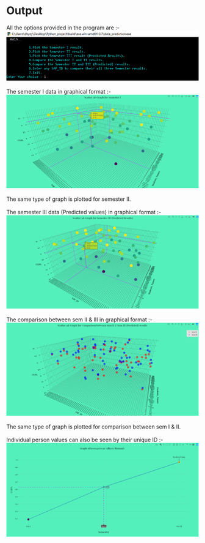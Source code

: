 # Output

All the options provided in the program are :-
![Graph Image](https://github.com/Dhyeythumar/Data-prediction-and-plotting/blob/master/documents/1.png?raw=true)
<br><br>
The semester I data in graphical format :-
![Graph Image](https://github.com/Dhyeythumar/Data-prediction-and-plotting/blob/master/documents/2.png?raw=true)
<br><br>
The same type of graph is plotted for semester II.
<br><br>
The semester III data (Predicted values) in graphical format :-
![Graph Image](https://github.com/Dhyeythumar/Data-prediction-and-plotting/blob/master/documents/3.png?raw=true)
<br><br>
The comparison between sem II & III in graphical format :-
![Graph Image](https://github.com/Dhyeythumar/Data-prediction-and-plotting/blob/master/documents/4.png?raw=true)
<br><br>
The same type of graph is plotted for comparison between sem I & II.
<br><br>
Individual person values can also be seen by their unique ID :-
![Graph Image](https://github.com/Dhyeythumar/Data-prediction-and-plotting/blob/master/documents/5.png?raw=true)
